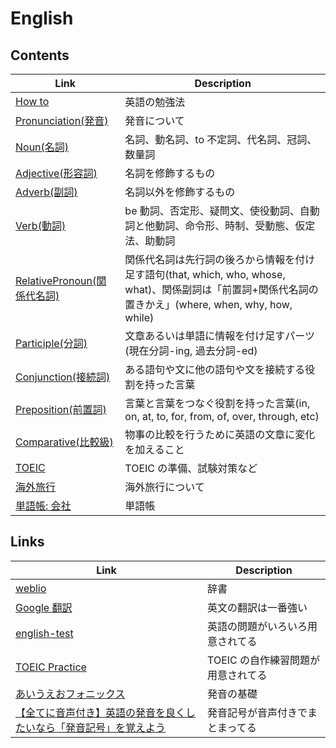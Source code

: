 # English

## Contents

| Link                                               | Description                                                                                                                                            |
| -------------------------------------------------- | ------------------------------------------------------------------------------------------------------------------------------------------------------ |
| [How to](howto.md)                                 | 英語の勉強法                                                                                                                                           |
| [Pronunciation(発音)](pronunciation.md)            | 発音について                                                                                                                                           |
| [Noun(名詞)](noun.md)                              | 名詞、動名詞、to 不定詞、代名詞、冠詞、数量詞                                                                                                          |
| [Adjective(形容詞)](adjective.md)                  | 名詞を修飾するもの                                                                                                                                     |
| [Adverb(副詞)](adverb.md)                          | 名詞以外を修飾するもの                                                                                                                                 |
| [Verb(動詞)](verb.md)                              | be 動詞、否定形、疑問文、使役動詞、自動詞と他動詞、命令形、時制、受動態、仮定法、助動詞                                                                |
| [RelativePronoun(関係代名詞)](relative_pronoun.md) | 関係代名詞は先行詞の後ろから情報を付け足す語句(that, which, who, whose, what)、関係副詞は「前置詞+関係代名詞の置きかえ」(where, when, why, how, while) |
| [Participle(分詞)](participle.md)                  | 文章あるいは単語に情報を付け足すパーツ(現在分詞-ing, 過去分詞-ed)                                                                                      |
| [Conjunction(接続詞)](conjunction.md)              | ある語句や文に他の語句や文を接続する役割を持った言葉                                                                                                   |
| [Preposition(前置詞)](preposition.md)              | 言葉と言葉をつなぐ役割を持った言葉(in, on, at, to, for, from, of, over, through, etc)                                                                  |
| [Comparative(比較級)](comparative.md)              | 物事の比較を行うために英語の文章に変化を加えること                                                                                                     |
| [TOEIC](toeic.md)                                  | TOEIC の準備、試験対策など                                                                                                                             |
| [海外旅行](travel/README.md)                       | 海外旅行について                                                                                                                                       |
| [単語帳: 会社](vocabularies/README.md)             | 単語帳                                                                                                                                                 |

## Links

| Link                                                                                                         | Description                        |
| ------------------------------------------------------------------------------------------------------------ | ---------------------------------- |
| [weblio](https://www.weblio.jp/)                                                                             | 辞書                               |
| [Google 翻訳](https://translate.google.co.jp/?hl=ja&tab=TT)                                                  | 英文の翻訳は一番強い               |
| [english-test](http://www.english-test.net/)                                                                 | 英語の問題がいろいろ用意されてる   |
| [TOEIC Practice](http://vu.flare.hiroshima-u.ac.jp/english/TOEIC_project/index2.cgi)                         | TOEIC の自作練習問題が用意されてる |
| [あいうえおフォニックス](https://aiueophonics.com/)                                                          | 発音の基礎                         |
| [【全てに音声付き】英語の発音を良くしたいなら「発音記号」を覚えよう](https://atsueigo.com/phonetics-basics/) | 発音記号が音声付きでまとまってる   |

